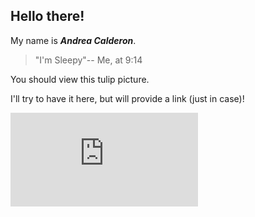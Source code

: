 ## Hello there!

My name is  ***Andrea Calderon***.
> "I'm Sleepy"-- Me, at 9:14

You should view this tulip picture. 

I'll try to have it here, but will provide a link (just in case)!

![Image](https://nymag.com/strategist/article/best-faux-flower-sculptures.html) 
